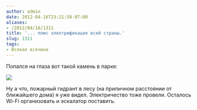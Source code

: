 ```yaml
---
author: admin
date: 2012-04-16T23:21:50-07:00
aliases:
- /2012/04/16/1311
title: '... плюс электрификация всей страны.'
slug: 1311
tags:
- Всякая всячина
---
```


Попался на глаза вот такой камень в парке:

[![](/2012/04/stoneplug.jpg)](/2012/04/stoneplug.jpg)

Ну а что, пожарный гидрант в лесу (на приличном расстоянии от ближайшего дома) я уже видел. Электричество тоже провели. Осталось Wi-Fi организовать и эскалатор поставить.
